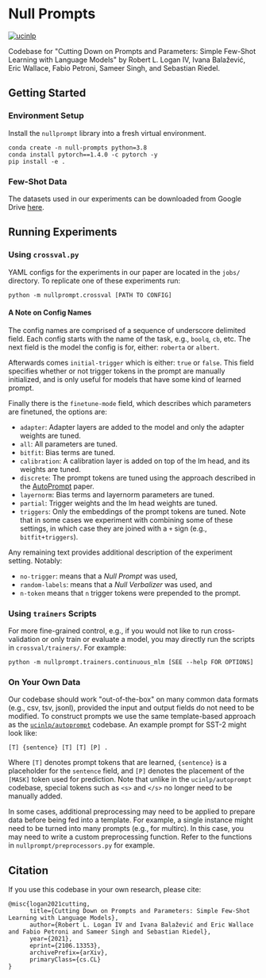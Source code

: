 # Null Prompts

[![ucinlp](https://circleci.com/gh/ucinlp/null-prompts.svg?style=svg)](https://app.circleci.com/pipelines/github/ucinlp/null-prompts)

Codebase for "Cutting Down on Prompts and Parameters: Simple Few-Shot Learning
with Language Models" by Robert L. Logan IV, Ivana Balažević, Eric Wallace,
Fabio Petroni, Sameer Singh, and Sebastian Riedel.


## Getting Started

### Environment Setup

Install the `nullprompt` library into a fresh virtual environment.

```{bash}
conda create -n null-prompts python=3.8
conda install pytorch==1.4.0 -c pytorch -y
pip install -e .
```

### Few-Shot Data

The datasets used in our experiments can be downloaded from Google Drive [here](https://drive.google.com/drive/folders/1rOewIDLLX5ZkW-53AYeEoeUViQXkL01o).


## Running Experiments

### Using `crossval.py`

YAML configs for the experiments in our paper are located in the `jobs/`
directory. To replicate one of these experiments run:

```{bash}
python -m nullprompt.crossval [PATH TO CONFIG]
```

#### A Note on Config Names

The config names are comprised of a sequence of underscore delimited field.
Each config starts with the name of the task, e.g., `boolq`, `cb`, etc.
The next field is the model the config is for, either: `roberta` or `albert`.

Afterwards comes `initial-trigger` which is either: `true` or `false`.
This field specifies whether or not trigger tokens in the prompt are
manually initialized, and is only useful for models that have some kind of
learned prompt.

Finally there is the `finetune-mode` field, which describes which parameters
are finetuned, the options are:
- `adapter`: Adapter layers are added to the model and only the adapter weights
  are tuned.
- `all`: All parameters are tuned.
- `bitfit`: Bias terms are tuned.
- `calibration`: A calibration layer is added on top of the lm head, and its
  weights are tuned. 
- `discrete`: The prompt tokens are tuned using the approach described in the [AutoPrompt](https://arxiv.org/abs/2010.15980) paper.
- `layernorm`: Bias terms and layernorm parameters are tuned.
- `partial`: Trigger weights and the lm head weights are tuned.
- `triggers`: Only the embeddings of the prompt tokens are tuned.
Note that in some cases we experiment with combining some of these settings, in
which case they are joined with a `+` sign (e.g., `bitfit+triggers`).

Any remaining text provides additional description of the experiment setting.
Notably: 
- `no-trigger`: means that a *Null Prompt* was used,
- `random-labels`: means that a *Null Verbalizer* was used, and 
- `n-token` means that `n` trigger tokens were prepended to the prompt.


### Using `trainers` Scripts

For more fine-grained control, e.g., if you would not like to run
cross-validation or only train or evaluate a model, you may directly run the
scripts in `crossval/trainers/`. For example:

```{bash}
python -m nullprompt.trainers.continuous_mlm [SEE --help FOR OPTIONS]
```

### On Your Own Data

Our codebase should work "out-of-the-box" on many common data formats (e.g.,
csv, tsv, jsonl), provided the input and output fields do not need to be
modified. To construct prompts we use the same template-based approach as the
[`ucinlp/autoprompt`](https://github.com/ucinlp/autoprompt) codebase. An
example prompt for SST-2 might look like:

`[T] {sentence} [T] [T] [P] .`

Where `[T]` denotes prompt tokens that are learned, `{sentence}` is a
placeholder for the `sentence` field, and `[P]` denotes the placement of the
`[MASK]` token used for prediction. Note that unlike in the `ucinlp/autoprompt`
codebase, special tokens such as `<s>` and `</s>` no longer need to be manually
added.

In some cases, additional preprocessing may need to be applied to prepare data
before being fed into a template. For example, a single instance might need to
be turned into many prompts (e.g., for multirc). In this case, you may need to
write a custom preprocessing function. Refer to the functions in
`nullprompt/preprocessors.py` for example.

## Citation

If you use this codebase in your own research, please cite:
```{latex}
@misc{logan2021cutting,
      title={Cutting Down on Prompts and Parameters: Simple Few-Shot Learning with Language Models}, 
      author={Robert L. Logan IV and Ivana Balažević and Eric Wallace and Fabio Petroni and Sameer Singh and Sebastian Riedel},
      year={2021},
      eprint={2106.13353},
      archivePrefix={arXiv},
      primaryClass={cs.CL}
}
```
